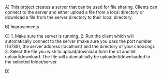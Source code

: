A) This project creates a server that can be used for file sharing.
Clients can connect to the server and either upload a file from a local
directory or download a file from the server directory to their local
directory.

B) Improvements

C)  1. Make sure the server is running.
    2. Run the client which will automatically connect to the server
        (make sure you pass the port number (16789), the server address
        (localhost) and the directory of your choosing).
    3. Select the file you wish to upload/download form the UI and hit
        upload/download. The file will automatically be uploaded/downloaded
        to the selected folder/server.

D) 